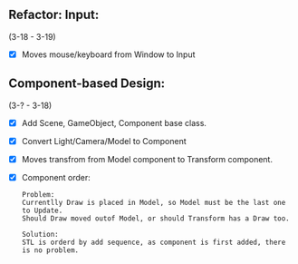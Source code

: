 
## Refactor: Input:
(3-18 -  3-19)

- [x] Moves mouse/keyboard from Window to Input


## Component-based Design:
(3-? - 3-18)

- [x] Add Scene, GameObject, Component base class.
- [x] Convert Light/Camera/Model to Component
- [x] Moves transfrom from Model component to Transform component. 
- [x] Component order: 
	  
	  Problem:
      Currentlly Draw is placed in Model, so Model must be the last one to Update.
      Should Draw moved outof Model, or should Transform has a Draw too.

      Solution:
      STL is orderd by add sequence, as component is first added, there is no problem.